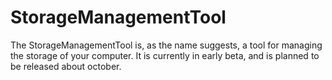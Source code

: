 # StorageManagementTool
The StorageManagementTool is, as the name suggests, a tool for managing the storage of your computer.  It is currently in early beta, and is planned to be released about october.
